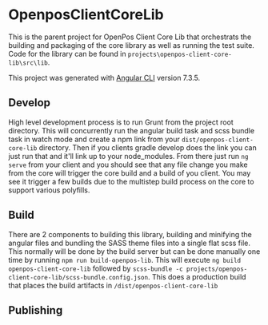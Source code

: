 # OpenposClientCoreLib

This is the parent project for OpenPos Client Core Lib that orchestrats the building and packaging of the core library as well as running the test suite.
Code for the library can be found in `projects\openpos-client-core-lib\src\lib`.

This project was generated with [Angular CLI](https://github.com/angular/angular-cli) version 7.3.5.

## Develop

High level development process is to run Grunt from the project root directory. This will concurrently run the angular build task and scss bundle task in watch mode and create a npm link from your `dist/openpos-client-core-lib` directory. Then if you clients gradle develop does the link you can just run that and it'll link up to your node_modules. From there just run `ng serve` from your client and you should see that any file change you make from the core will trigger the core build and a build of you client. You may see it trigger a few builds due to the multistep build process on the core to support various polyfills.

## Build

There are 2 components to building this library, building and minifying the angular files and bundling the SASS theme files into a single flat scss file. This normally will be done by the build server but can be done manually one time by running `npm run build-openpos-lib`. This will execute `ng build openpos-client-core-lib` followed by `scss-bundle -c projects/openpos-client-core-lib/scss-bundle.config.json`. This does a production build that places the build artifacts in `/dist/openpos-client-core-lib`

## Publishing
